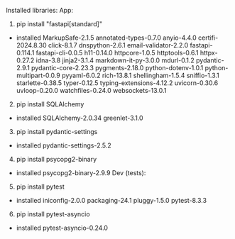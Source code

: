 
Installed libraries:
App:
1. pip install "fastapi[standard]"
- installed MarkupSafe-2.1.5 annotated-types-0.7.0 anyio-4.4.0 certifi-2024.8.30 click-8.1.7 dnspython-2.6.1 email-validator-2.2.0 fastapi-0.114.1 fastapi-cli-0.0.5 h11-0.14.0 httpcore-1.0.5 httptools-0.6.1 httpx-0.27.2 idna-3.8 jinja2-3.1.4 markdown-it-py-3.0.0 mdurl-0.1.2 pydantic-2.9.1 pydantic-core-2.23.3 pygments-2.18.0 python-dotenv-1.0.1 python-multipart-0.0.9 pyyaml-6.0.2 rich-13.8.1 shellingham-1.5.4 sniffio-1.3.1 starlette-0.38.5 typer-0.12.5 typing-extensions-4.12.2 uvicorn-0.30.6 uvloop-0.20.0 watchfiles-0.24.0 websockets-13.0.1
2. pip install SQLAlchemy
- installed SQLAlchemy-2.0.34 greenlet-3.1.0
3. pip install pydantic-settings
- installed pydantic-settings-2.5.2
4. pip install psycopg2-binary
- installed psycopg2-binary-2.9.9
Dev (tests):
5. pip install pytest
- installed iniconfig-2.0.0 packaging-24.1 pluggy-1.5.0 pytest-8.3.3
6. pip install pytest-asyncio
- installed pytest-asyncio-0.24.0
